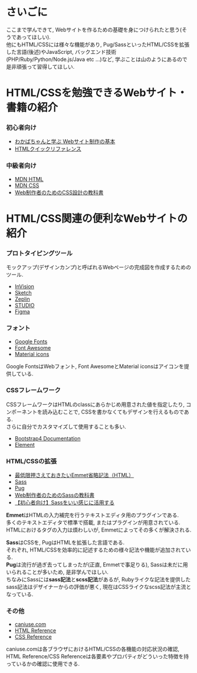 # さいごに
ここまで学んできて, Webサイトを作るための基礎を身につけられたと思う(そうであってほしい).  
他にもHTML/CSSには様々な機能があり, Pug/SassといったHTML/CSSを拡張した言語(後述)やJavaScript, バックエンド技術(PHP/Ruby/Python/Node.js/Java etc ...)など, 学ぶことは山のようにあるので是非頑張って習得してほしい.

# HTML/CSSを勉強できるWebサイト・書籍の紹介

### 初心者向け

- [わかばちゃんと学ぶ Webサイト制作の基本](https://www.amazon.co.jp/dp/4863541945)
- [HTMLクイックリファレンス](http://www.htmq.com/)

### 中級者向け

- [MDN HTML](https://developer.mozilla.org/ja/docs/Web/HTML)
- [MDN CSS](https://developer.mozilla.org/ja/docs/Web/CSS)
- [Web制作者のためのCSS設計の教科書](https://www.amazon.co.jp/dp/4844336355)

# HTML/CSS関連の便利なWebサイトの紹介

### プロトタイピングツール

モックアップ(デザインカンプ)と呼ばれるWebページの完成図を作成するためのツール.  

- [InVision](https://www.invisionapp.com/)
- [Sketch](https://www.sketch.com/)
- [Zeplin](https://zeplin.io/)
- [STUDIO](https://studio.design/)
- [Figma](https://www.figma.com/)

### フォント

- [Google Fonts](https://fonts.google.com/)
- [Font Awesome](https://fontawesome.com/)
- [Material icons](https://material.io/tools/icons/?style=baseline)

Google FontsはWebフォント, Font AwesomeとMaterial iconsはアイコンを提供している.

### CSSフレームワーク
CSSフレームワークはHTMLのclassにあらかじめ用意された値を指定したり, コンポーネントを読み込むことで, CSSを書かなくてもデザインを行えるものである.  
さらに自分でカスタマイズして使用することも多い.

- [Bootstrap4 Documentation](https://getbootstrap.com/docs/4.3/getting-started/introduction/)
- [Element](https://element.eleme.io/#/en-US)

### HTML/CSSの拡張

- [最低限押さえておきたいEmmet省略記法（HTML）](https://qiita.com/flag_ryo/items/7ec402eeb4133a26939f)
- [Sass](https://sass-lang.com/)
- [Pug](https://pugjs.org/)
- [Web制作者のためのSassの教科書](https://www.amazon.co.jp/dp/4295002356)
- [【初心者向け】Sassをいい感じに活用する](https://qiita.com/cotolier_risa/items/33ca1dcd700927dd7ba0)

**Emmet**はHTMLの入力補完を行うテキストエディタ用のプラグインである.  
多くのテキストエディタで標準で搭載, またはプラグインが用意されている.  
HTMLにおけるタグの入力は煩わしいが, Emmetによってその多くが解決される.

**Sass**はCSSを, PugはHTMLを拡張した言語である.  
それぞれ, HTML/CSSを効率的に記述するための様々記法や機能が追加されている.  
**Pug**は流行が過ぎ去ってしまったが(正直, Emmetで事足りる), Sassは未だに用いられることが多いため, 是非学んでほしい.  
ちなみにSassには**sass記法**と**scss記法**があるが, Rubyライクな記法を提供したsass記法はデザイナーからの評価が悪く, 現在はCSSライクなscss記法が主流となっている.

### その他

- [caniuse.com](caniuse.com)
- [HTML Reference](https://htmlreference.io/)
- [CSS Reference](https://cssreference.io/)

caniuse.comは各ブラウザにおけるHTML/CSSの各機能の対応状況の確認, HTML Reference/CSS Referenceは各要素やプロパティがどういった特徴を持っているかの確認に使用できる.
